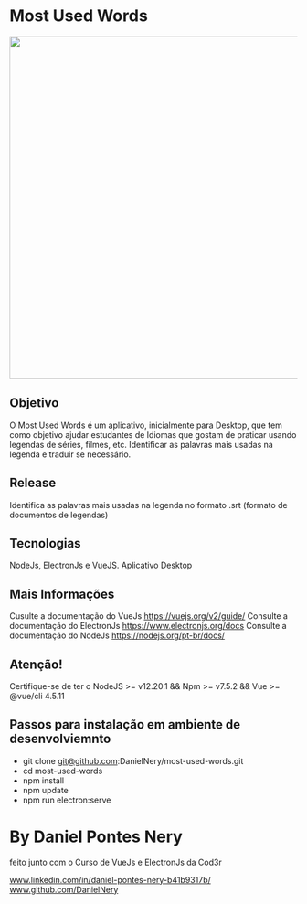 # Most Used Words 
<img src="./src/assets/most_used_word.gif" width="900" height="600" />

## Objetivo
O Most Used Words é um aplicativo, inicialmente para Desktop, que tem como objetivo ajudar estudantes de Idiomas que gostam de praticar
usando legendas de séries, filmes, etc. Identificar as palavras mais usadas na legenda e traduir se necessário.

## Release
Identifica as palavras mais usadas na legenda no formato .srt (formato de documentos de legendas)

## Tecnologias
NodeJs, ElectronJs e VueJS. Aplicativo Desktop

## Mais Informações
Cusulte a documentação do VueJs
https://vuejs.org/v2/guide/
Consulte a documentação do ElectronJs
https://www.electronjs.org/docs
Consulte a documentação do NodeJs
https://nodejs.org/pt-br/docs/


## Atenção!
Certifique-se de ter o NodeJS >= v12.20.1 && Npm >= v7.5.2 && Vue >= @vue/cli 4.5.11

## Passos para instalação em ambiente de desenvolviemnto
- git clone git@github.com:DanielNery/most-used-words.git
- cd most-used-words
- npm install
- npm update
- npm run electron:serve


# By Daniel Pontes Nery 
feito junto com o Curso de VueJs e ElectronJs da Cod3r

www.linkedin.com/in/daniel-pontes-nery-b41b9317b/<br/>
www.github.com/DanielNery





